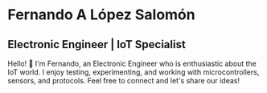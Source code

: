 
# Fernando A López Salomón

## Electronic Engineer | IoT Specialist

Hello! 👋 I'm Fernando, an Electronic Engineer who is enthusiastic about the IoT world. I enjoy testing, experimenting, and working with microcontrollers, sensors, and protocols. 
Feel free to connect and let's share our ideas!


<!--
**flopezsalomon/flopezsalomon** is a ✨ _special_ ✨ repository because its `README.md` (this file) appears on your GitHub profile.

Here are some ideas to get you started:

- 🔭 I’m currently working on asdsadadsad
- 🌱 I’m currently learning dasdasdsada
- 👯 I’m looking to collaborate on dasda
- 🤔 I’m looking for help with dadsa
- 💬 Ask me about ...
- 📫 How to reach me: ...
- 😄 Pronouns: ...
- ⚡ Fun fact: ...
-->
